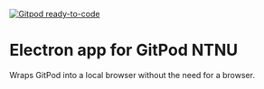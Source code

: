 [![Gitpod ready-to-code](https://img.shields.io/badge/Gitpod-ready--to--code-blue?logo=gitpod)](https://gitpod.io/#https://github.com/haryp2309/GitPod-NTNU-Unofficial-Electron)

# Electron app for GitPod NTNU
Wraps GitPod into a local browser without the need for a browser.
